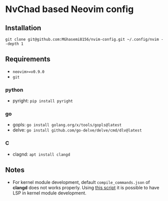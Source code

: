 # NvChad based Neovim config

## Installation

`git clone git@github.com:MGhasemi8156/nvim-config.git ~/.config/nvim --depth 1`

## Requirements
- `neovim>=v0.9.0`
- `git`
### python
- pyright: `pip install pyright`

### go
- gopls: `go install golang.org/x/tools/gopls@latest`
- delve: `go install github.com/go-delve/delve/cmd/dlv@latest`

### C
- clagnd: `apt install clangd`

## Notes
- For kernel module development, default `compile_commands.json` of **clangd** does not works properly. Using [this script](https://github.com/amezin/vscode-linux-kernel/blob/master/generate_compdb.py) it is possible to have LSP in kernel module development. 
